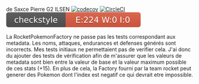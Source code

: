 de Saxce Pierre
G2 ILSEN
[![codecov](https://codecov.io/gh/pierredesaxce/ceri-m1-techniques-de-test/branch/master/graph/badge.svg?token=UKNP6MKTNI)](https://codecov.io/gh/pierredesaxce/ceri-m1-techniques-de-test)
[![CircleCI](https://circleci.com/gh/pierredesaxce/ceri-m1-techniques-de-test/tree/master.svg?style=svg)](https://circleci.com/gh/pierredesaxce/ceri-m1-techniques-de-test/tree/master)
![CheckStyle](target/checkstyle-result.svg)

La RocketPokemonFactory ne passe pas les tests correspondant aux metadata. Les noms, attaques, endurances et defenses générés sont incorrects.
Mes tests initiaux ne permettaient pas de verifier cela. J'ai donc du ajouter  des tests de vérification afin de m'assurer que les valeurs de metadata sont bien entre la valeur de base et la valeur maximum possible de ces stats (+15).
En plus de cela, la Factory fourni par la team rocket peut generer des Pokemon dont l'index est negatif ce qui devrait etre impossible.